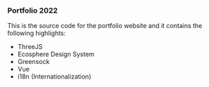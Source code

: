 ### Portfolio 2022

This is the source code for the portfolio website and it contains the following highlights:

- ThreeJS
- Ecosphere Design System
- Greensock
- Vue
- i18n (Internationalization)
